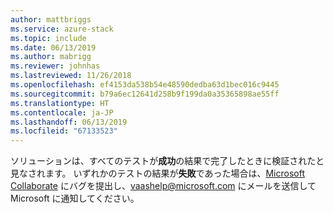 ```yaml
---
author: mattbriggs
ms.service: azure-stack
ms.topic: include
ms.date: 06/13/2019
ms.author: mabrigg
ms.reviewer: johnhas
ms.lastreviewed: 11/26/2018
ms.openlocfilehash: ef4153da538b54e48590dedba63d1bec016c9445
ms.sourcegitcommit: b79a6ec12641d258b9f199da0a35365898ae55ff
ms.translationtype: HT
ms.contentlocale: ja-JP
ms.lasthandoff: 06/13/2019
ms.locfileid: "67133523"
---
```

ソリューションは、すべてのテストが**成功**の結果で完了したときに検証されたと見なされます。 いずれかのテストの結果が**失敗**であった場合は、[Microsoft Collaborate](https://aka.ms/collaborate) にバグを提出し、[vaashelp@microsoft.com](mailto:vaashelp@microsoft.com) にメールを送信して Microsoft に通知してください。